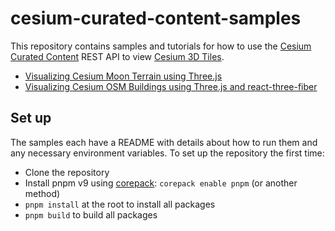 # cesium-curated-content-samples

This repository contains samples and tutorials for how to use the [Cesium Curated Content](https://developer.bentley.com/apis/cesium-curated-content/) REST API to view [Cesium 3D Tiles](https://github.com/CesiumGS/3d-tiles).

- [Visualizing Cesium Moon Terrain using Three.js](threejs-sample)
- [Visualizing Cesium OSM Buildings using Three.js and react-three-fiber](r3f-sample)

## Set up

The samples each have a README with details about how to run them and any necessary environment variables. To set up the repository the first time:

- Clone the repository
- Install pnpm v9 using [corepack](https://pnpm.io/installation#using-corepack): `corepack enable pnpm` (or another method)
- `pnpm install` at the root to install all packages
- `pnpm build` to build all packages
